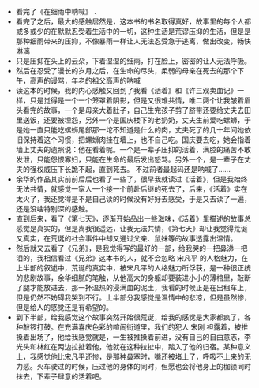 - 看完了《在细雨中呐喊》 、
- 看完了之后，最大的感触居然是，这本书的书名取得真好，故事里的每个人都或多或少的在默默忍受着生活中的一切，这种生活是荒谬压抑的生活，但是是那种细雨带来的压抑，不像暴雨一样让人无法忍受急于逃离，做出改变，畅快淋漓
- 只是压抑在头上的云朵，下着湿湿的细雨，打在脸上，密密的让人无法呼吸。
- 然后在忍受了漫长的岁月之后，在生命的尽头，柔弱的母亲在死去的那个下午，高声的谩骂，年老的祖父高声的呐喊
- 读这本的时候，我的内心感触又回到了我看《活着》和《许三观卖血记》一样，只是觉得是一个一个笼罩着阴影，但是又很难共情，唯二两个让我皱着眉头看完的故事，一个是母亲大着肚子，自己生完孩子剪了脐带还要给丈夫去田里送饭，还要被埋怨，另外一个是国庆楼下的老奶奶，丈夫生前爱吃螺蛳，于是她一直只能吃螺蛳尾部那一坨不知道是什么的肉，丈夫死了的几十年间她依旧保持着这个习惯，把螺蛳肉挂在墙上，也不自己吃。国庆要去吃，她会指着墙上丈夫的遗照说：他在看着呢。一个是一辈子压抑的活着，满腔的痛苦不敢发泄，只能怨恨寡妇，只能在生命的最后发出怒骂。另外一个，是一辈子在丈夫的强权威压下长跪不起，直到死去。 不过前者最起码还是呐喊了......
- 余华的作品其实前前后后也看了一些了，很早我就读过《活着》，但是我始终无法共情，就感觉一家人一个接一个前赴后继的死去了，后来，《活着》实在太火了，我还觉得是不是自己读的时候没有好好去感受，于是又去读了一遍，还是没啥特别深的感触。
- 直到后来，看了《第七天》，逐渐开始品出一些滋味，《活着》里描述的故事总感觉是真实的，但是离我很遥远，让我无法共情，《第七天》却让我觉得荒诞又真实，在荒诞的社会事件中却又通过父亲、鼠妹等的故事透露出温情。
- 然后就又去看了《兄弟》，是我觉得写的最好的一部，给我哭的一把鼻涕一把泪的，我相信看过《兄弟》这本书的人，就不会忽略 宋凡平 的人格魅力，在上半部的叙述中，荒诞的真实中，被宋凡平的人格魅力所俘获，是一种很正统的悲剧故事，余华细腻的笔触，从他高大的身躯却要装进小小的薄棺里，敲断了腿才能放进去，那一抔温热的浸满血的泥土，我看的时候正是在出租车上，但是仍然不妨碍我哭到不行。上半部分我感觉是温情中的悲凉，但是虽然惨，但是给人的感觉还是有希望的。
- 到下半部，给我感觉这个故事突然开始很荒诞，给我的感觉是大家都疯了，各种敲锣打鼓。在充满喜庆色彩的喧闹街道里，我们的犯人 宋刚 袒露着，被推搡着出场了，他给我感觉就是，一生被推搡着前进，没有自己的自由意志，李光头和林红在两边拉扯着他，他就在这种拉扯中，踏入了他的归宿。某种意义上，我感觉他比宋凡平还惨，是那种鼻塞时，嘴还被堵上了，呼吸不上来的无力感。火车驶过的时候，压过他的身体的同时，但愿也会将他身上的枷锁同时抹去，下辈子肆意的活着吧。